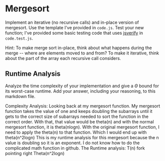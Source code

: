 # Mergesort

Implement an iterative (no recursive calls) and in-place version of mergesort.
Use the template I've provided in `code.js`. Test your new function; I've
provided some basic testing code that uses
[jsverify](https://jsverify.github.io/) in `code.test.js`.

Hint: To make merge sort in-place, think about what happens during the merge --
where are elements moved to and from? To make it iterative, think about the
part of the array each recursive call considers.

## Runtime Analysis

Analyze the time complexity of your implementation and give a $\Theta$ bound for
its worst-case runtime. Add your answer, including your reasoning, to this
markdown file.

Complexity Analysis: 
Looking back at my mergesort function. My mergesort function takes the value of one and keeps doubling the subarrays until it gets to the correct 
size of subarrays needed to sort the function in the correct order. With that, that value would be theta(n) and with the normal mergesort function,
it is theta(nlogn). With the original mergesort function, I need to apply the theta(n) to that function. Which I would end up with theta(n^2logn) 
This is my runtime analysis for this mergesort because the n value is doubling so it is an exponent. I do not know how to do the complicated 
math function in github. 
The Runtime analysis: T(n) fork pointing right Theta(n^2logn) 

